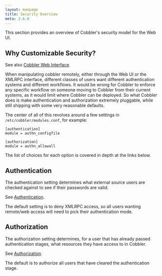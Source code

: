 ```yaml
---
layout: manpage
title: Security Overview
meta: 2.6.0
---
```


<p>This section provides an overview of Cobbler's security model for the Web UI.</p>

<h2>Why Customizable Security?</h2>

<p>See also <a href="Cobbler%20web%20interface">Cobbler Web Interface</a>.</p>

<p>When manipulating cobbler remotely, either through the Web UI or
the XMLRPC interface, different classes of users want different
authentication systems and different workflows. It would be wrong
for Cobbler to enforce any specific workflow on someone moving to
Cobbler from their current systems, as it would limit where Cobbler
can be deployed. So what Cobbler does is make authentication and
authorization extremely pluggable, while still shipping with some
very reasonable defaults.</p>

<p>The center of all of this revolves around a few settings in
<code>/etc/cobbler/modules.conf</code>, for example:</p>

<pre><code>[authentication]
module = authn_configfile

[authorization]
module = authn_allowall
</code></pre>

<p>The list of choices for each option is covered in depth at the
links below.</p>

<h2>Authentication</h2>

<p>The authentication setting determines what external source users
are checked against to see if their passwords are valid.</p>

<p>See
<a href="Web%20Authentication">Authentication</a>.</p>

<p>The default setting is to deny XMLRPC access, so all users wanting
remote/web access will need to pick their authentication mode.</p>

<h2>Authorization</h2>

<p>The authorization setting determines, for a user that has already
passed authentication stages, what resources they have access to in
Cobbler.</p>

<p>See
<a href="Web%20Authorization">Authorization</a>.</p>

<p>The default is to authorize all users that have cleared the
authentication stage.</p>
